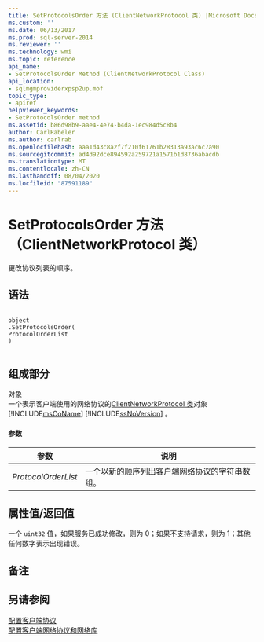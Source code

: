 ```yaml
---
title: SetProtocolsOrder 方法 (ClientNetworkProtocol 类) |Microsoft Docs
ms.custom: ''
ms.date: 06/13/2017
ms.prod: sql-server-2014
ms.reviewer: ''
ms.technology: wmi
ms.topic: reference
api_name:
- SetProtocolsOrder Method (ClientNetworkProtocol Class)
api_location:
- sqlmgmproviderxpsp2up.mof
topic_type:
- apiref
helpviewer_keywords:
- SetProtocolsOrder method
ms.assetid: b86d98b9-aae4-4e74-b4da-1ec984d5c8b4
author: CarlRabeler
ms.author: carlrab
ms.openlocfilehash: aaa1d43c8a2f7f210f61761b28313a93ac6c7a90
ms.sourcegitcommit: ad4d92dce894592a259721a1571b1d8736abacdb
ms.translationtype: MT
ms.contentlocale: zh-CN
ms.lasthandoff: 08/04/2020
ms.locfileid: "87591189"
---
```

# <a name="setprotocolsorder-method-clientnetworkprotocol-class"></a>SetProtocolsOrder 方法（ClientNetworkProtocol 类）
  更改协议列表的顺序。  
  
## <a name="syntax"></a>语法  
  
```  
  
object  
.SetProtocolsOrder(  
ProtocolOrderList  
)  
  
```  
  
## <a name="parts"></a>组成部分  
 对象  
 一个表示客户端使用的网络协议的[ClientNetworkProtocol 类](clientnetworkprotocol-class.md)对象 [!INCLUDE[msCoName](../../../includes/msconame-md.md)] [!INCLUDE[ssNoVersion](../../../includes/ssnoversion-md.md)] 。  
  
#### <a name="parameters"></a>参数  
  
|参数|说明|  
|---------------|-----------------|  
|*ProtocolOrderList*|一个以新的顺序列出客户端网络协议的字符串数组。|  
  
## <a name="property-valuereturn-value"></a>属性值/返回值  
 一个 `uint32` 值，如果服务已成功修改，则为 0；如果不支持请求，则为 1；其他任何数字表示出现错误。  
  
## <a name="remarks"></a>备注  
  
## <a name="see-also"></a>另请参阅  
 [配置客户端协议](https://technet.microsoft.com/library/ms181035.aspx)   
 [配置客户端网络协议和网络库](https://technet.microsoft.com/library/ms181035.aspx)  
  
  
